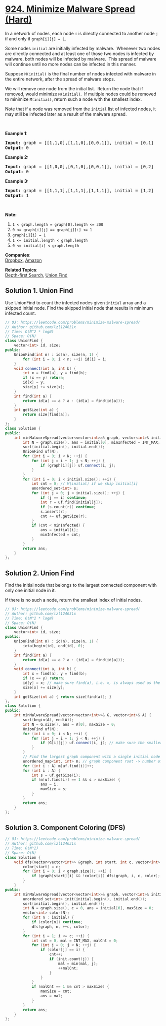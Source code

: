 # [924. Minimize Malware Spread (Hard)](https://leetcode.com/problems/minimize-malware-spread/)

<p>In a network of nodes, each node <code>i</code> is directly connected to another node <code>j</code> if and only if&nbsp;<code>graph[i][j] = 1</code>.</p>

<p>Some nodes <code>initial</code> are initially infected by malware.&nbsp; Whenever two nodes are directly connected and at least one of those two nodes is infected by malware, both nodes will be infected by malware.&nbsp; This spread of malware will continue until no more nodes can be infected in this manner.</p>

<p>Suppose <code>M(initial)</code>&nbsp;is the final number of nodes infected with malware in the entire network, after the spread of malware stops.</p>

<p>We will&nbsp;remove one node from the initial list.&nbsp; Return the node that if removed, would minimize&nbsp;<code>M(initial)</code>.&nbsp; If multiple nodes could be removed to minimize <code>M(initial)</code>, return such a node with the smallest index.</p>

<p>Note that if a node was removed from the <code>initial</code>&nbsp;list of infected nodes, it may still be infected later as a result of the malware spread.</p>

<p>&nbsp;</p>

<ol>
</ol>

<p><strong>Example 1:</strong></p>

<pre><strong>Input: </strong>graph = [[1,1,0],[1,1,0],[0,0,1]], initial = [0,1]
<strong>Output: </strong>0
</pre>

<p><strong>Example 2:</strong></p>

<pre><strong>Input: </strong>graph = [[1,0,0],[0,1,0],[0,0,1]], initial = [0,2]
<strong>Output: </strong>0
</pre>

<p><strong>Example 3:</strong></p>

<pre><strong>Input: </strong>graph = [[1,1,1],[1,1,1],[1,1,1]], initial = [1,2]
<strong>Output: </strong>1
</pre>

<p>&nbsp;</p>

<p><strong>Note:</strong></p>

<ol>
	<li><code>1 &lt; graph.length = graph[0].length &lt;= 300</code></li>
	<li><code>0 &lt;= graph[i][j] == graph[j][i] &lt;= 1</code></li>
	<li><code>graph[i][i] = 1</code></li>
	<li><code>1 &lt;= initial.length &lt; graph.length</code></li>
	<li><code>0 &lt;= initial[i] &lt; graph.length</code></li>
</ol>


**Companies**:  
[Dropbox](https://leetcode.com/company/dropbox), [Amazon](https://leetcode.com/company/amazon)

**Related Topics**:  
[Depth-first Search](https://leetcode.com/tag/depth-first-search/), [Union Find](https://leetcode.com/tag/union-find/)

## Solution 1. Union Find

Use UnionFind to count the infected nodes given `initial` array and a skipped initial node. Find the skipped initial node that results in minimum infected count.

```cpp
// OJ: https://leetcode.com/problems/minimize-malware-spread/
// Author: github.com/lzl124631x
// Time: O(N^2 * logN)
// Space: O(N)
class UnionFind {
    vector<int> id, size;
public:
    UnionFind(int n) : id(n), size(n, 1) {
        for (int i = 0; i < n; ++i) id[i] = i;
    }
    void connect(int a, int b) {
        int x = find(a), y = find(b);
        if (x == y) return;
        id[x] = y;
        size[y] += size[x];
    }
    int find(int a) {
        return id[a] == a ? a : (id[a] = find(id[a]));
    }
    int getSize(int a) {
        return size[find(a)];
    }
};
class Solution {
public:
    int minMalwareSpread(vector<vector<int>>& graph, vector<int>& initial) {
        int N = graph.size(), ans = initial[0], minInfected = INT_MAX;
        sort(initial.begin(), initial.end());
        UnionFind uf(N);
        for (int i = 0; i < N; ++i) {
            for (int j = i + 1; j < N; ++j) {
                if (graph[i][j]) uf.connect(i, j);
            }
        }
        for (int i = 0; i < initial.size(); ++i) {
            int cnt = 0; // M(initial) if we skip initial[i]
            unordered_set<int> s;
            for (int j = 0; j < initial.size(); ++j) {
                if (j == i) continue;
                int r = uf.find(initial[j]);
                if (s.count(r)) continue;
                s.insert(r);
                cnt += uf.getSize(r);
            }
            if (cnt < minInfected) {
                ans = initial[i];
                minInfected = cnt;
            }
        }
        return ans;
    }
};
```

## Solution 2. Union Find

Find the initial node that belongs to the largest connected component with only one initial node in it.

If there is no such a node, return the smallest index of initial nodes.

```cpp
// OJ: https://leetcode.com/problems/minimize-malware-spread/
// Author: github.com/lzl124631x
// Time: O(N^2 * logN)
// Space: O(N)
class UnionFind {
    vector<int> id, size;
public:
    UnionFind(int n) : id(n), size(n, 1) {
        iota(begin(id), end(id), 0);
    }
    int find(int a) {
        return id[a] == a ? a : (id[a] = find(id[a]));
    }
    void connect(int a, int b) {
        int x = find(a), y = find(b);
        if (x == y) return;
        id[y] = x; // make sure find(a), i.e. x, is always used as the root
        size[x] += size[y];
    }
    int getSize(int a) { return size[find(a)]; }
};
class Solution {
public:
    int minMalwareSpread(vector<vector<int>>& G, vector<int>& A) {
        sort(begin(A), end(A));
        int N = G.size(), ans = A[0], maxSize = 0;
        UnionFind uf(N);
        for (int i = 0; i < N; ++i) {
            for (int j = i + 1; j < N; ++j) {
                if (G[i][j]) uf.connect(i, j); // make sure the smaller index is always used as root
            }
        }
        // Find the largest graph component with a single initial node
        unordered_map<int, int> m; // graph component root -> number of initial nodes in this graph component
        for (int i : A) m[uf.find(i)]++;
        for (int i : A) {
            int s = uf.getSize(i);
            if (m[uf.find(i)] == 1 && s > maxSize) {
                ans = i;
                maxSize = s;
            }
        }
        return ans;
    }
};
```

## Solution 3. Component Coloring (DFS)

```cpp
// OJ: https://leetcode.com/problems/minimize-malware-spread/
// Author: github.com/lzl124631x
// Time: O(N^2)
// Space: O(N)
class Solution {
    void dfs(vector<vector<int>> &graph, int start, int c, vector<int> &color) {
        color[start] = c;
        for (int i = 0; i < graph.size(); ++i) {
            if (graph[start][i] && !color[i]) dfs(graph, i, c, color);
        }
    }
public:
    int minMalwareSpread(vector<vector<int>>& graph, vector<int>& initial) {
        unordered_set<int> init(initial.begin(), initial.end());
        sort(initial.begin(), initial.end());
        int N = graph.size(), c = 0, ans = initial[0], maxSize = 0;
        vector<int> color(N);
        for (int n : initial) {
            if (color[n]) continue;
            dfs(graph, n, ++c, color);
        }
        for (int i = 1; i <= c; ++i) {
            int cnt = 0, mal = INT_MAX, malCnt = 0;
            for (int j = 0; j < N; ++j) {
                if (color[j] == i) {
                    cnt++;
                    if (init.count(j)) {
                        mal = min(mal, j);
                        ++malCnt;
                    }
                }
            }
            if (malCnt == 1 && cnt > maxSize) {
                maxSize = cnt;
                ans = mal;
            }
        }
        return ans;
    }
};
```